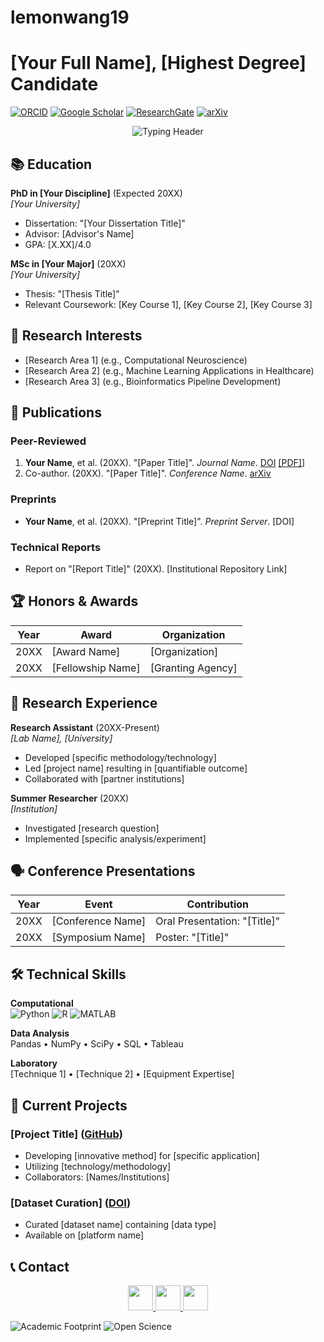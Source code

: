 # lemonwang19

# [Your Full Name], [Highest Degree] Candidate

[![ORCID](https://img.shields.io/badge/ORCID-A6CE39?style=flat&logo=ORCID&logoColor=white)](https://orcid.org/your-orcid)
[![Google Scholar](https://img.shields.io/badge/-Google%20Scholar-4285F4?style=flat&logo=google-scholar&logoColor=white)](https://scholar.google.com/citations?user=your-id)
[![ResearchGate](https://img.shields.io/badge/-ResearchGate-00CCBB?style=flat&logo=ResearchGate&logoColor=white)](https://www.researchgate.net/profile/your-profile)
[![arXiv](https://img.shields.io/badge/-arXiv-b31b1b?style=flat&logo=arxiv&logoColor=white)](https://arxiv.org/a/your-id)

<p align="center">
  <img src="https://readme-typing-svg.demolab.com?font=Fira+Code&pause=1000&width=435&lines=Researcher+in+[Your+Field];[Your+University]+Candidate;Data+Science+Enthusiast;Open+Science+Advocate" alt="Typing Header" />
</p>

## 📚 Education

**PhD in [Your Discipline]** (Expected 20XX)  
*[Your University]*  
- Dissertation: "[Your Dissertation Title]"  
- Advisor: [Advisor's Name]  
- GPA: [X.XX]/4.0  

**MSc in [Your Major]** (20XX)  
*[Your University]*  
- Thesis: "[Thesis Title]"  
- Relevant Coursework: [Key Course 1], [Key Course 2], [Key Course 3]

## 🔬 Research Interests

- [Research Area 1] (e.g., Computational Neuroscience)
- [Research Area 2] (e.g., Machine Learning Applications in Healthcare)
- [Research Area 3] (e.g., Bioinformatics Pipeline Development)

## 📝 Publications

### Peer-Reviewed
1. **Your Name**, et al. (20XX). "[Paper Title]". *Journal Name*. [DOI](https://doi.org/xx.xxxx) [[PDF]](link)]
2. Co-author. (20XX). "[Paper Title]". *Conference Name*. [arXiv](link)

### Preprints
- **Your Name**, et al. (20XX). "[Preprint Title]". *Preprint Server*. [DOI]

### Technical Reports
- Report on "[Report Title]" (20XX). [Institutional Repository Link]

## 🏆 Honors & Awards

| Year | Award | Organization |
|------|-------|--------------|
| 20XX | [Award Name] | [Organization] |
| 20XX | [Fellowship Name] | [Granting Agency] |

## 🧪 Research Experience

**Research Assistant** (20XX-Present)  
*[Lab Name], [University]*  
- Developed [specific methodology/technology]
- Led [project name] resulting in [quantifiable outcome]
- Collaborated with [partner institutions]

**Summer Researcher** (20XX)  
*[Institution]*  
- Investigated [research question]
- Implemented [specific analysis/experiment]

## 🗣️ Conference Presentations

| Year | Event | Contribution |
|------|-------|--------------|
| 20XX | [Conference Name] | Oral Presentation: "[Title]" |
| 20XX | [Symposium Name] | Poster: "[Title]" |

## 🛠️ Technical Skills

**Computational**  
![Python](https://img.shields.io/badge/-Python-3776AB?style=flat&logo=python&logoColor=white)
![R](https://img.shields.io/badge/-R-276DC3?style=flat&logo=r&logoColor=white)
![MATLAB](https://img.shields.io/badge/-MATLAB-0076A8?style=flat&logo=mathworks)

**Data Analysis**  
Pandas • NumPy • SciPy • SQL • Tableau

**Laboratory**  
[Technique 1] • [Technique 2] • [Equipment Expertise]

## 📌 Current Projects

### [Project Title] ([GitHub](link))
- Developing [innovative method] for [specific application]
- Utilizing [technology/methodology]
- Collaborators: [Names/Institutions]

### [Dataset Curation] ([DOI](link))
- Curated [dataset name] containing [data type]
- Available on [platform name]

## 📞 Contact

<p align="center">
  <a href="mailto:academic@institution.edu">
    <img src="https://img.icons8.com/color/48/000000/email.png" width="40"/>
  </a>
  <a href="https://your.academic.website">
    <img src="https://img.icons8.com/color/48/000000/domain.png" width="40"/>
  </a>
  <a href="https://linkedin.com/in/yourprofile">
    <img src="https://img.icons8.com/color/48/000000/linkedin.png" width="40"/>
  </a>
</p>

![Academic Footprint](https://img.shields.io/badge/Citations-XX-blue?style=flat&logo=google-scholar)
![Open Science](https://img.shields.io/badge/Open_Access-XX%25-green?style=flat)
